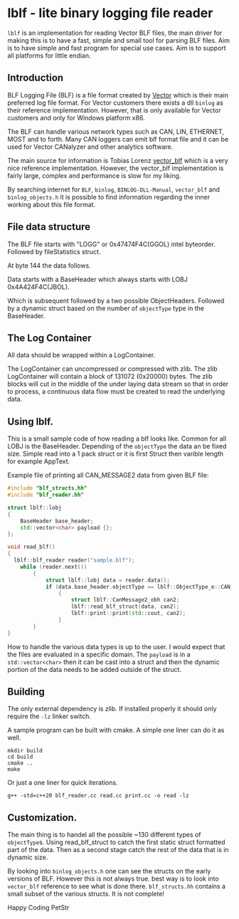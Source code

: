# lblf - lite binary logging file reader

`lblf` is an implementation for reading Vector BLF files, the main driver for making this is to have a fast, simple and small tool for parsing BLF files. Aim is to have simple and fast program for special use cases. Aim is to support all platforms for little endian. 

## Introduction 

BLF Logging File (BLF) is a file format created by [Vector](http://www.vector.com) which is their main preferred log file format. For Vector customers there exists a dll `binlog` as their reference implementation. However, that is only available for Vector customers and only for Windows platform x86. 

The BLF can handle various network types such as CAN, LIN, ETHERNET, MOST and to forth.  Many CAN loggers can emit blf format file and it can be used for Vector CANalyzer and other analytics software. 

The main source for information is Tobias Lorenz [vector_blf](https://bitbucket.org/tobylorenz/vector_blf/src/master/) which is a very nice reference implementation. However, the vector_blf implementation is fairly large, complex and performance is slow for my liking. 

By searching internet for `BLF`, `binlog`, `BINLOG-DLL-Manual`, `vector_blf` and `binlog_objects.h` it is possible to find information regarding the inner working about this file format.


## File data structure

The BLF file starts with "LOGG" or 0x47474F4C(GGOL) intel byteorder.
Followed by fileStatistics struct. 

At byte 144 the data follows. 

Data starts with a BaseHeader which always starts with LOBJ 0x4A424F4C(JBOL).

Which is subsequent followed by a two possible ObjectHeaders. Followed by a dynamic struct based on the number of `objectType` type in the BaseHeader.

## The Log Container
All data should be wrapped within a LogContainer. 

The LogContainer can uncompressed or compressed with zlib. The zlib LogContainer will contain a block of 131072 (0x20000) bytes. The zlib blocks will cut in the middle of the under laying data stream so that in order to process, a continuous data flow must be created to read the underlying data.

## Using lblf.

This is a small sample code of how reading a blf looks like. Common for all LOBJ is the BaseHeader. Depending of the `objectType` the data an be fixed size. Simple read into a 1 pack struct or it is first Struct then varible length for example AppText.

Example file of printing all CAN_MESSAGE2 data from given BLF file:

```cpp
#include "blf_structs.hh"
#include "blf_reader.hh"

struct lblf::lobj
{
    BaseHeader base_header;
    std::vector<char> payload {};
};

void read_blf()
{
  lblf::blf_reader reader("sample.blf");
    while (reader.next())
        {
            struct lblf::lobj data = reader.data();
            if (data.base_header.objectType == lblf::ObjectType_e::CAN_MESSAGE2)
                {
                    struct lblf::CanMessage2_obh can2;
                    lblf::read_blf_struct(data, can2);
                    lblf::print::print(std::cout, can2);
                }
        }
}
```

How to handle the various data types is up to the user. I would expect that the files are evaluated in a specific domain. The `payload` is in a `std::vector<char>` then it can be cast into a struct and then the dynamic portion of the data needs to be added outside of the struct. 

## Building

The only external dependency is zlib. If installed properly it should only require the `-lz` linker switch.

A sample program can be built with cmake. A simple one liner can do it as well.

```console
mkdir build
cd build
cmake ..
make
```

Or just a one liner for quick iterations.

```console
g++ -std=c++20 blf_reader.cc read.cc print.cc -o read -lz
```

## Customization.  

The main thing is to handel all the possible ~130 different types of `objectType`s. Using read_blf_struct to catch the first static struct formatted part of the data. Then as a second stage catch the rest of the data that is in dynamic size.

By looking into `binlog_objects.h` one can see the structs on the early versions of BLF. However this is not always true. best way is to look into `vector_blf` reference to see what is done there. `blf_structs.hh` contains a small subset of the various structs. It is not complete!

Happy Coding
PetStr
